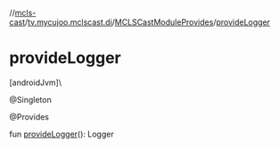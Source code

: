 //[mcls-cast](../../../index.md)/[tv.mycujoo.mclscast.di](../index.md)/[MCLSCastModuleProvides](index.md)/[provideLogger](provide-logger.md)

# provideLogger

[androidJvm]\

@Singleton

@Provides

fun [provideLogger](provide-logger.md)(): Logger
